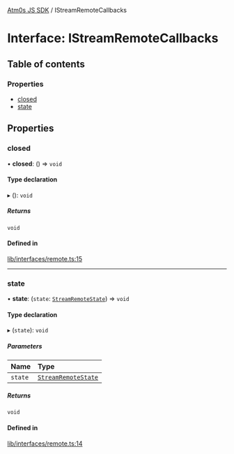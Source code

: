 [Atm0s JS SDK](../README.md) / IStreamRemoteCallbacks

# Interface: IStreamRemoteCallbacks

## Table of contents

### Properties

- [closed](IStreamRemoteCallbacks.md#closed)
- [state](IStreamRemoteCallbacks.md#state)

## Properties

### closed

• **closed**: () => `void`

#### Type declaration

▸ (): `void`

##### Returns

`void`

#### Defined in

[lib/interfaces/remote.ts:15](https://github.com/8xFF/media-sdk-js/blob/d289714/src/lib/interfaces/remote.ts#L15)

___

### state

• **state**: (`state`: [`StreamRemoteState`](StreamRemoteState.md)) => `void`

#### Type declaration

▸ (`state`): `void`

##### Parameters

| Name | Type |
| :------ | :------ |
| `state` | [`StreamRemoteState`](StreamRemoteState.md) |

##### Returns

`void`

#### Defined in

[lib/interfaces/remote.ts:14](https://github.com/8xFF/media-sdk-js/blob/d289714/src/lib/interfaces/remote.ts#L14)
